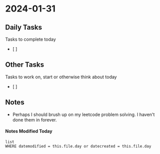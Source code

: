 
# 2024-01-31

## Daily Tasks
Tasks to complete today
- [ ]

## Other Tasks
Tasks to work on, start or otherwise think about today
- [ ]

## Notes
- Perhaps I should brush up on my leetcode problem solving. I haven't done them in forever.




#### Notes Modified Today
```dataview
list
WHERE datemodified = this.file.day or datecreated = this.file.day
```
